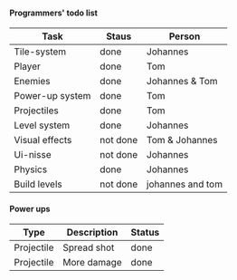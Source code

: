 #### Programmers' todo list

Task | Staus | Person
-----|-------|-------
Tile-system | done | Johannes
Player | done | Tom
Enemies | done | Johannes & Tom
Power-up system | done | Tom
Projectiles | done | Tom
Level system | done | Johannes
Visual effects | not done | Tom & Johannes
Ui-nisse | not done | Johannes
Physics | done | Johannes
Build levels | not done | johannes and tom

#### Power ups

Type | Description | Status
-----|-------------|-------
Projectile | Spread shot |  done
Projectile | More damage |  done
